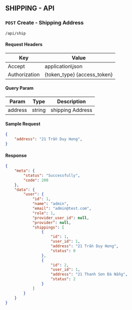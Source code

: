 ## SHIPPING - API

### `POST` Create - Shipping Address
```
/api/ship
```
#### Request Headers
| Key | Value |
|---|---|
|Accept|application\json|
|Authorization|{token_type} {access_token}|

#### Query Param
| Param | Type | Description |
|---|---|---|
| address | string | shipping Address |

#### Sample Request
```json
{
	"address": "21 Trần Duy Hưng",
}
```

#### Response 
```json
{
    "meta": {
        "status": "Successfully",
        "code": 200
    },
    "data": {
        "user": {
            "id": 1,
            "name": "admin",
            "email": "admin@test.com",
            "role": 1,
            "provider_user_id": null,
            "provider": null,
            "shippings": [
                {
                    "id": 1,
                    "user_id": 1,
                    "address": "21 Trần Duy Hưng",
                    "status": 0
                },
                {
                    "id": 2,
                    "user_id": 1,
                    "address": "21 Thanh Sơn Đà Nẵng",
                    "status": 2
                }
            ]
        }
    }
}
```
